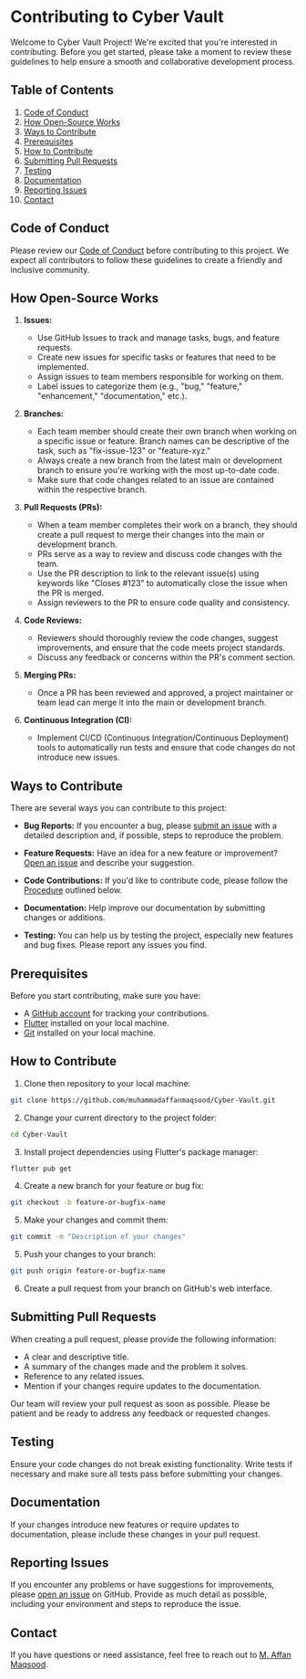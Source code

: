 # Contributing to Cyber Vault 

Welcome to Cyber Vault Project! We're excited that you're interested in contributing. Before you get started, please take a moment to review these guidelines to help ensure a smooth and collaborative development process.

## Table of Contents

1. [Code of Conduct](#code-of-conduct)
2. [How Open-Source Works](#how-open-source-works)
3. [Ways to Contribute](#ways-to-contribute)
4. [Prerequisites](#prerequisites)
5. [How to Contribute](#how-to-contribute)
6. [Submitting Pull Requests](#submitting-pull-requests)
7. [Testing](#testing)
8. [Documentation](#documentation)
9. [Reporting Issues](#reporting-issues)
10. [Contact](#contact)

## Code of Conduct

Please review our [Code of Conduct](CODE_OF_CONDUCT.md) before contributing to this project. We expect all contributors to follow these guidelines to create a friendly and inclusive community.

## How Open-Source Works
1. **Issues:**
   - Use GitHub Issues to track and manage tasks, bugs, and feature requests.
   - Create new issues for specific tasks or features that need to be implemented.
   - Assign issues to team members responsible for working on them.
   - Label issues to categorize them (e.g., "bug," "feature," "enhancement," "documentation," etc.).

2. **Branches:**
   - Each team member should create their own branch when working on a specific issue or feature. Branch names can be descriptive of the task, such as "fix-issue-123" or "feature-xyz."
   - Always create a new branch from the latest main or development branch to ensure you're working with the most up-to-date code.
   - Make sure that code changes related to an issue are contained within the respective branch.

3. **Pull Requests (PRs):**
   - When a team member completes their work on a branch, they should create a pull request to merge their changes into the main or development branch.
   - PRs serve as a way to review and discuss code changes with the team.
   - Use the PR description to link to the relevant issue(s) using keywords like "Closes #123" to automatically close the issue when the PR is merged.
   - Assign reviewers to the PR to ensure code quality and consistency.

4. **Code Reviews:**
   - Reviewers should thoroughly review the code changes, suggest improvements, and ensure that the code meets project standards.
   - Discuss any feedback or concerns within the PR's comment section.

5. **Merging PRs:**
   - Once a PR has been reviewed and approved, a project maintainer or team lead can merge it into the main or development branch.

6. **Continuous Integration (CI):**
   - Implement CI/CD (Continuous Integration/Continuous Deployment) tools to automatically run tests and ensure that code changes do not introduce new issues.



## Ways to Contribute

There are several ways you can contribute to this project:

- **Bug Reports:** If you encounter a bug, please [submit an issue](#reporting-issues) with a detailed description and, if possible, steps to reproduce the problem.
  
- **Feature Requests:** Have an idea for a new feature or improvement? [Open an issue](../../issues) and describe your suggestion.

- **Code Contributions:** If you'd like to contribute code, please follow the [Procedure](#how-to-contribute) outlined below.

- **Documentation:** Help improve our documentation by submitting changes or additions.

- **Testing:** You can help us by testing the project, especially new features and bug fixes. Please report any issues you find.

## Prerequisites

Before you start contributing, make sure you have:

- A [GitHub account](https://github.com/signup) for tracking your contributions.
- [Flutter](https://flutter.dev/docs/get-started/install) installed on your local machine.
- [Git](https://git-scm.com/) installed on your local machine.

## How to Contribute
1. Clone then repository to your local machine:

```bash
git clone https://github.com/muhammadaffanmaqsood/Cyber-Vault.git
```

 2. Change your current directory to the project folder:

 ```bash
 cd Cyber-Vault
 ```

3. Install project dependencies using Flutter's package manager:

 ```bash
 flutter pub get
 ```
   
4. Create a new branch for your feature or bug fix:

```bash
git checkout -b feature-or-bugfix-name
```

5. Make your changes and commit them:

```bash
git commit -m "Description of your changes"
```

5. Push your changes to your branch:

```bash
git push origin feature-or-bugfix-name
```

6. Create a pull request from your branch on GitHub's web interface.

## Submitting Pull Requests

When creating a pull request, please provide the following information:

- A clear and descriptive title.
- A summary of the changes made and the problem it solves.
- Reference to any related issues.
- Mention if your changes require updates to the documentation.

Our team will review your pull request as soon as possible. Please be patient and be ready to address any feedback or requested changes.


## Testing

Ensure your code changes do not break existing functionality. Write tests if necessary and make sure all tests pass before submitting your changes.

## Documentation

If your changes introduce new features or require updates to documentation, please include these changes in your pull request.

## Reporting Issues

If you encounter any problems or have suggestions for improvements, please [open an issue](../../issues) on GitHub. Provide as much detail as possible, including your environment and steps to reproduce the issue.

## Contact

If you have questions or need assistance, feel free to reach out to [M. Affan Maqsood](mailto:muhammadaffanmaqsood@gmail.com).

